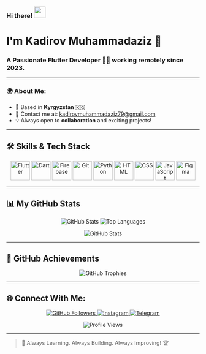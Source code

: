 ### Hi there! <img src="https://user-images.githubusercontent.com/18350557/176309783-0785949b-9127-417c-8b55-ab5a4333674e.gif" width="30px">

# I'm Kadirov Muhammadaziz 🚀

### A Passionate **Flutter Developer** 🧑‍💻 working remotely since 2023.

---

### 🌍 About Me:
- 📍 Based in **Kyrgyzstan** 🇰🇬
- 📧 Contact me at: [kadirovmuhammadaziz79@gmail.com](mailto:kadirovmuhammadaziz79@gmail.com)
- 💡 Always open to **collaboration** and exciting projects!

---

## 🛠️ Skills & Tech Stack

<p align="center">
  <img src="https://raw.githubusercontent.com/danielcranney/readme-generator/main/public/icons/skills/flutter-colored.svg" width="50" height="50" alt="Flutter"/>
  <img src="https://raw.githubusercontent.com/danielcranney/readme-generator/main/public/icons/skills/dart-colored.svg" width="50" height="50" alt="Dart"/>
  <img src="https://raw.githubusercontent.com/danielcranney/readme-generator/main/public/icons/skills/firebase-colored.svg" width="50" height="50" alt="Firebase"/>
  <img src="https://raw.githubusercontent.com/danielcranney/readme-generator/main/public/icons/skills/git-colored.svg" width="50" height="50" alt="Git"/>
  <img src="https://raw.githubusercontent.com/danielcranney/readme-generator/main/public/icons/skills/python-colored.svg" width="50" height="50" alt="Python"/>
  <img src="https://raw.githubusercontent.com/danielcranney/readme-generator/main/public/icons/skills/html5-colored.svg" width="50" height="50" alt="HTML"/>
  <img src="https://raw.githubusercontent.com/danielcranney/readme-generator/main/public/icons/skills/css3-colored.svg" width="50" height="50" alt="CSS"/>
  <img src="https://raw.githubusercontent.com/danielcranney/readme-generator/main/public/icons/skills/javascript-colored.svg" width="50" height="50" alt="JavaScript"/>
  <img src="https://raw.githubusercontent.com/danielcranney/readme-generator/main/public/icons/skills/figma-colored.svg" width="50" height="50" alt="Figma"/>
</p>

---

## 📊 My GitHub Stats

<p align="center">
  <img src="https://github-readme-stats.vercel.app/api?username=KadirovKmck&show_icons=true&theme=blueberry" alt="GitHub Stats" />
  

  <img src="https://github-readme-stats.vercel.app/api/top-langs/?username=KadirovKmck&langs_count=5&theme=blueberry&layout=compact" alt="Top Languages"/>
</p>


<p align="center">
  <img src="https://github-readme-stats.vercel.app/api?username=
abdybekusyimyk
&show_icons=true&theme=blueberry" alt="GitHub Stats" />
  

</p>

---

## 🚀 GitHub Achievements

<p align="center">
  <img src="https://github-profile-trophy.vercel.app/?username=KadirovKmck&theme=blueberry&margin-w=10&margin-h=10" alt="GitHub Trophies"/>
</p>

---

## 🌐 Connect With Me:

<p align="center">
  <a href="https://github.com/KadirovKmck" target="_blank">
    <img src="https://img.shields.io/github/followers/KadirovKmck?logo=github&style=for-the-badge&color=0891b2&labelColor=000000" alt="GitHub Followers"/>
  </a>
  <a href="https://www.instagram.com/fluttertrio" target="_blank">
    <img src="https://img.shields.io/badge/Instagram-E4405F?style=for-the-badge&logo=instagram&logoColor=white" alt="Instagram"/>
  </a>
   <a href="https://t.me/KadirovM79" target="_blank">
    <img src="https://img.shields.io/badge/Telegram-26A5E4?style=for-the-badge&logo=telegram&logoColor=white" alt="Telegram"/>
  </a>
</p>

<p align="center">
  <img src="https://komarev.com/ghpvc/?username=KadirovKmck&label=Profile%20views&color=0e75b6&style=flat" alt="Profile Views" />
</p>

---

> 🚀 Always Learning. Always Building. Always Improving! 🏆
